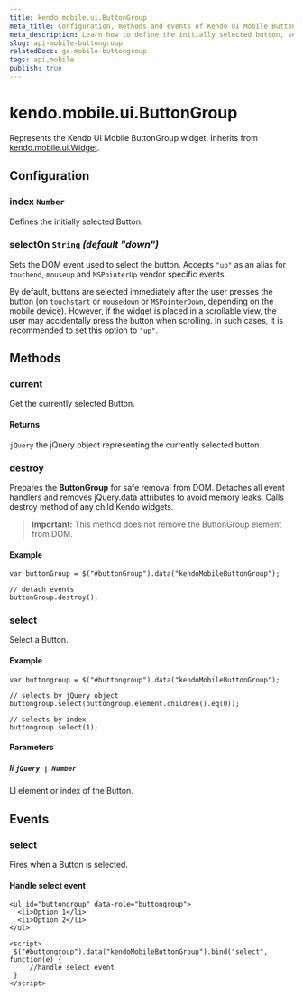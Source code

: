 ```yaml
---
title: kendo.mobile.ui.ButtonGroup
meta_title: Configuration, methods and events of Kendo UI Mobile ButtonGroup
meta_description: Learn how to define the initially selected button, select a button and get the currently selected button.
slug: api-mobile-buttongroup
relatedDocs: gs-mobile-buttongroup
tags: api,mobile
publish: true
---
```


# kendo.mobile.ui.ButtonGroup

Represents the Kendo UI Mobile ButtonGroup widget. Inherits from [kendo.mobile.ui.Widget](/api/framework/mobilewidget).

## Configuration

### index `Number`

Defines the initially selected Button.

### selectOn `String` *(default "down")*

Sets the DOM event used to select the button. Accepts `"up"` as an alias for `touchend`, `mouseup` and `MSPointerUp` vendor specific events.

By default, buttons are selected immediately after the user presses the button (on `touchstart` or `mousedown` or `MSPointerDown`, depending on the mobile device).
However, if the widget is placed in a scrollable view, the user may accidentally press the button when scrolling. In such cases, it is recommended to set this option to `"up"`.

## Methods

### current

Get the currently selected Button.

#### Returns

`jQuery` the jQuery object representing the currently selected button.

### destroy
Prepares the **ButtonGroup** for safe removal from DOM. Detaches all event handlers and removes jQuery.data attributes to avoid memory leaks. Calls destroy method of any child Kendo widgets.

> **Important:** This method does not remove the ButtonGroup element from DOM.

#### Example

    var buttonGroup = $("#buttonGroup").data("kendoMobileButtonGroup");

    // detach events
    buttonGroup.destroy();

### select

Select a Button.

#### Example

    var buttongroup = $("#buttongroup").data("kendoMobileButtonGroup");

    // selects by jQuery object
    buttongroup.select(buttongroup.element.children().eq(0));

    // selects by index
    buttongroup.select(1);

#### Parameters

##### li `jQuery | Number`

LI element or index of the Button.

## Events

### select

Fires when a Button is selected.

#### Handle select event

    <ul id="buttongroup" data-role="buttongroup">
      <li>Option 1</li>
      <li>Option 2</li>
    </ul>

    <script>
     $("#buttongroup").data("kendoMobileButtonGroup").bind("select", function(e) {
         //handle select event
     }
    </script>
